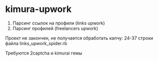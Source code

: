 # kimura-upwork

1. Парсинг ссылок на профили (links upwork)
2. Парсинг профилей (freelancers upwork)

Проект не закончен, не получается обработать капчу: 24-37 строки файла links_upwork_spider.rb

Требуются 2captcha и kimurai гемы
